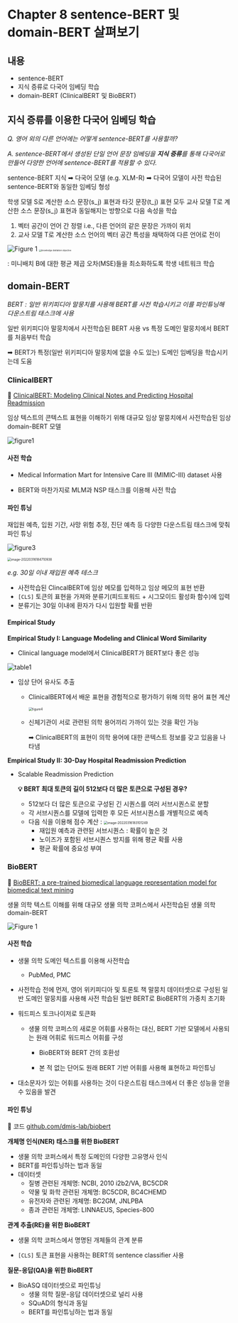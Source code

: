 # Chapter 8 sentence-BERT 및 domain-BERT 살펴보기

## 내용

- sentence-BERT
- 지식 증류로 다국어 임베딩 학습
- domain-BERT (ClinicalBERT 및 BioBERT)

## 지식 증류를 이용한 다국어 임베딩 학습

*Q. 영어 외의 다른 언어에는 어떻게 sentence-BERT를 사용할까?*

*A. sentence-BERT에서 생성된 단일 언어 문장 임베딩을 **지식 증류**를 통해 다국어로 만들어 다양한 언어에 sentence-BERT를 적용할 수 있다.*

sentence-BERT 지식 ➡︎ 다국어 모델 (e.g. XLM-R) ➡︎ 다국어 모델이 사전 학습된 sentence-BERT와 동일한 임베딩 형성

학생 모델 S로 계산한 소스 문장(s_j) 표현과 타깃 문장(t_j) 표현 모두 교사 모델 T로 계산한 소스 문장(s_j) 표현과 동일해지는 방향으로 다음 속성을 학습

1. 벡터 공간이 언어 간 정렬 i.e., 다른 언어의 같은 문장은 가까이 위치
2. 교사 모델 T로 계산한 소스 언어의 벡터 공간 특성을 채택하여 다른 언어로 전이



![Figure 1](https://d3i71xaburhd42.cloudfront.net/b63075f3249e0c7f7e92da49fc87fc7f9df48d4b/2-Figure1-1.png)  <img src="https://miro.medium.com/max/1400/0*LhYkSB4sfilxSykr" alt="knowledge distilation objective" style="zoom: 33%;" />

: 미니배치 B에 대한 평균 제곱 오차(MSE)들을 최소화하도록 학생 네트워크 학습

## domain-BERT

*BERT : 일반 위키피디아 말뭉치를 사용해 BERT를 사전 학습시키고 이를 파인튜닝해 다운스트림 태스크에 사용*

일반 위키피디아 말뭉치에서 사전학습된 BERT 사용 vs 특정 도메인 말뭉치에서 BERT를 처음부터 학습

➡︎ BERT가 특정(일반 위키피디아 말뭉치에 없을 수도 있는) 도메인 임베딩을 학습시키는데 도움

### ClinicalBERT

📄 [ClinicalBERT: Modeling Clinical Notes and Predicting Hospital Readmission](https://arxiv.org/pdf/1904.05342.pdf)

임상 텍스트의 콘텍스트 표현을 이해하기 위해 대규모 임상 말뭉치에서 사전학습된 임상 domain-BERT 모델

<img src="https://d3i71xaburhd42.cloudfront.net/b3c2c9f53ab130f3eb76eaaab3afa481c5a405eb/2-Figure1-1.png" alt="figure1" />

#### 사전 학습

- Medical Information Mart for Intensive Care III (MIMIC-III) dataset 사용

- BERT와 마찬가지로 MLM과 NSP 태스크를 이용해 사전 학습

#### 파인 튜닝

재입원 예측, 입원 기간, 사망 위험 추정, 진단 예측 등 다양한 다운스트림 태스크에 맞춰 파인 튜닝

![figure3](https://d3i71xaburhd42.cloudfront.net/b3c2c9f53ab130f3eb76eaaab3afa481c5a405eb/5-Figure3-1.png) 

<img src="/Users/seohui/Documents/진로/스터디/구글 BERT의 정석 /Getting-Started-with-Google-BERT/images/chap8_probability-of-readmission1.png" alt="image-20220316184710938" style="zoom:50%;" /> 

*e.g. 30일 이내 재입원 예측 테스크*

- 사전학습된 ClincalBERT에 임상 메모를 입력하고 임상 메모의 표현 반환
- `[CLS]` 토큰의 표현을 가져와 분류기(피드포워드 + 시그모이드 활성화 함수)에 입력
- 분류기는 30일 이내에 환자가 다시 입원할 확률 반환

#### Empirical Study

**Empirical Study I: Language Modeling and Clinical Word Similarity**

- Clinical language model에서 ClinicalBERT가 BERT보다 좋은 성능

<img src="https://d3i71xaburhd42.cloudfront.net/b3c2c9f53ab130f3eb76eaaab3afa481c5a405eb/6-Table1-1.png" alt="table1" />

- 임상 단어 유사도 추출

  - ClinicalBERT에서 배운 표현을 경험적으로 평가하기 위해 의학 용어 표현 계산 

    <img src="https://d3i71xaburhd42.cloudfront.net/b3c2c9f53ab130f3eb76eaaab3afa481c5a405eb/7-Figure4-1.png" alt="figure4" style="zoom:50%;" />

  - 신체기관이 서로 관련된 의학 용어끼리 가까이 있는 것을 확인 가능 

    ➡︎ ClinicalBERT의 표현이 의학 용어에 대한 콘텍스트 정보를 갖고 있음을 나타냄

**Empirical Study II: 30-Day Hospital Readmission Prediction**

- Scalable Readmission Prediction

  **💡 BERT 최대 토큰의 길이 512보다 더 많은 토큰으로 구성된 경우?**

  - 512보다 더 많은 토큰으로 구성된 긴 시퀀스를 여러 서브시퀀스로 분할
  - 각 서브시퀀스를 모델에 입력한 후 모든 서브시퀀스를 개별적으로 예측
  - 다음 식을 이용해 점수 계산 : <img src="/Users/seohui/Documents/진로/스터디/구글 BERT의 정석 /Getting-Started-with-Google-BERT/images/chap8_probability-of-readmission2.png" alt="image-20220316183101249" style="zoom:50%;" />
    - 재입원 예측과 관련된 서브시퀀스 : 확률이 높은 것
    - 노이즈가 포함된 서브시퀀스 방지를 위해 평균 확률 사용
    - 평균 확률에 중요성 부여

### BioBERT

📄 [BioBERT: a pre-trained biomedical language representation model for biomedical text mining](https://arxiv.org/pdf/1901.08746.pdf)

생물 의학 텍스트 이해를 위해 대규모 생물 의학 코퍼스에서 사전학습된 생물 의학 domain-BERT

![Figure 1](https://d3i71xaburhd42.cloudfront.net/1e43c7084bdcb6b3102afaf301cce10faead2702/2-Figure1-1.png)

#### 사전 학습

- 생물 의학 도메인 텍스트를 이용해 사전학습

  - PubMed, PMC

- 사전학습 전에 먼저, 영어 위키피디아 및 토론토 책 말뭉치 데이터셋으로 구성된 일반 도메인 말뭉치를 사용해 사전 학습된 일반 BERT로 BioBERT의 가중치 초기화

- 워드피스 토크나이저로 토큰화

  - 생물 의학 코퍼스의 새로운 어휘를 사용하는 대신, BERT 기반 모델에서 사용되는 원래 어휘로 워드피스 어휘를 구성

    - BioBERT와 BERT 간의 호환성

    - 본 적 없는 단어도 원래 BERT 기반 어휘를 사용해 표현하고 파인튜닝

- 대소문자가 있는 어휘를 사용하는 것이 다운스트림 태스크에서 더 좋은 성능을 얻을 수 있음을 발견

#### 파인 튜닝

📌 코드 [github.com/dmis-lab/biobert](https://github.com/dmis-lab/biobert?fbclid=IwAR3te48b9-SsBBmybH8MrQMLxX5RlDbYTfpBZQGLp5ki1B8jq-2M15t3skA)

**개체명 인식(NER) 태스크를 위한 BioBERT**

- 생물 의학 코퍼스에서 특정 도메인의 다양한 고유명사 인식
- BERT를 파인튜닝하는 법과 동일
- 데이터셋
  - 질병 관련된 개체명: NCBI, 2010 i2b2/VA, BC5CDR
  - 약물 및 화학 관련된 개체명: BC5CDR, BC4CHEMD
  - 유전자와 관련된 개체명: BC2GM, JNLPBA
  - 종과 관련된 개체명: LINNAEUS, Species-800

**관계 추출(RE)을 위한 BioBERT** 

- 생물 의학 코퍼스에서 명명된 개체들의 관계 분류

- `[CLS]` 토큰 표현을 사용하는 BERT의 sentence classifier 사용

**질문-응답(QA)을 위한 BioBERT**

- BioASQ 데이터셋으로 파인튜닝
  - 생물 의학 질문-응답 데이터셋으로 널리 사용
  - SQuAD의 형식과 동일
  - BERT를 파인튜닝하는 법과 동일

